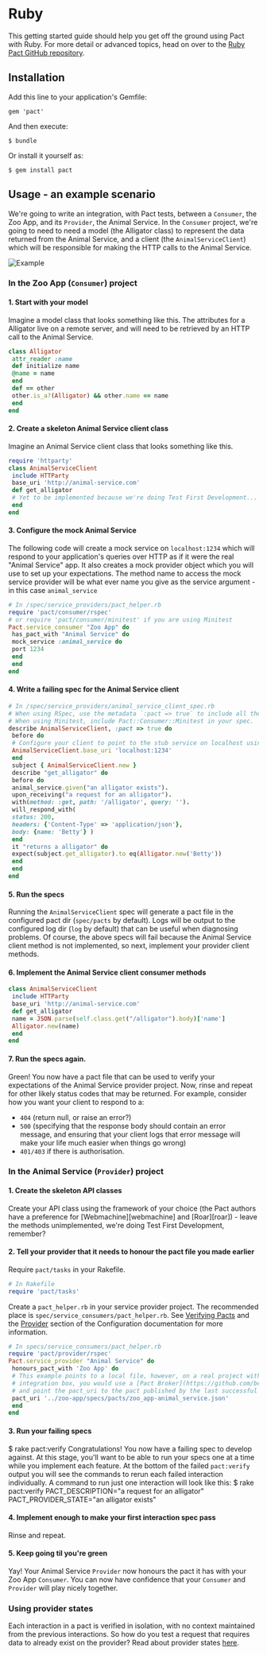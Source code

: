 # Ruby
This getting started guide should help you get off the ground using Pact with Ruby. For more detail or advanced topics, head on over to the [Ruby Pact GitHub repository](https://github.com/realestate-com-au/pact).

## Installation
Add this line to your application's Gemfile:

    gem 'pact'

And then execute:

    $ bundle

Or install it yourself as:

    $ gem install pact


## Usage - an example scenario
We're going to write an integration, with Pact tests, between a `Consumer`, the Zoo App, and its `Provider`, the Animal Service. In the `Consumer` project, we're going to need to need a model (the Alligator class) to represent the data returned from the Animal Service, and a client (the `AnimalServiceClient`) which will be responsible for making the HTTP calls to the Animal Service.

![Example](../media/zoo_app-animal_service.png)

### In the Zoo App (`Consumer`) project
#### 1. Start with your model
Imagine a model class that looks something like this. The attributes for a Alligator live on a remote server, and will need to be retrieved by an HTTP call to the Animal Service.
```ruby
class Alligator
 attr_reader :name
 def initialize name
 @name = name
 end
 def == other
 other.is_a?(Alligator) && other.name == name
 end
end
```
#### 2. Create a skeleton Animal Service client class
Imagine an Animal Service client class that looks something like this.
```ruby
require 'httparty'
class AnimalServiceClient
 include HTTParty
 base_uri 'http://animal-service.com'
 def get_alligator
 # Yet to be implemented because we're doing Test First Development...
 end
end
```
#### 3. Configure the mock Animal Service
The following code will create a mock service on `localhost:1234` which will respond to your application's queries over HTTP as if it were the real "Animal Service" app. It also creates a mock provider object which you will use to set up your expectations. The method name to access the mock service provider will be what ever name you give as the service argument - in this case `animal_service`
```ruby
# In /spec/service_providers/pact_helper.rb
require 'pact/consumer/rspec'
# or require 'pact/consumer/minitest' if you are using Minitest
Pact.service_consumer "Zoo App" do
 has_pact_with "Animal Service" do
 mock_service :animal_service do
 port 1234
 end
 end
end
```
#### 4. Write a failing spec for the Animal Service client
```ruby
# In /spec/service_providers/animal_service_client_spec.rb
# When using RSpec, use the metadata `:pact => true` to include all the pact functionality in your spec.
# When using Minitest, include Pact::Consumer::Minitest in your spec.
describe AnimalServiceClient, :pact => true do
 before do
 # Configure your client to point to the stub service on localhost using the port you have specified
 AnimalServiceClient.base_uri 'localhost:1234'
 end
 subject { AnimalServiceClient.new }
 describe "get_alligator" do
 before do
 animal_service.given("an alligator exists").
 upon_receiving("a request for an alligator").
 with(method: :get, path: '/alligator', query: '').
 will_respond_with(
 status: 200,
 headers: {'Content-Type' => 'application/json'},
 body: {name: 'Betty'} )
 end
 it "returns a alligator" do
 expect(subject.get_alligator).to eq(Alligator.new('Betty'))
 end
 end
end
```
#### 5. Run the specs
Running the `AnimalServiceClient` spec will generate a pact file in the configured pact dir (`spec/pacts` by default).
Logs will be output to the configured log dir (`log` by default) that can be useful when diagnosing problems.
Of course, the above specs will fail because the Animal Service client method is not implemented, so next, implement your provider client methods.
#### 6. Implement the Animal Service client consumer methods
```ruby
class AnimalServiceClient
 include HTTParty
 base_uri 'http://animal-service.com'
 def get_alligator
 name = JSON.parse(self.class.get("/alligator").body)['name']
 Alligator.new(name)
 end
end
```
#### 7. Run the specs again.
Green! You now have a pact file that can be used to verify your expectations of the Animal Service provider project.
Now, rinse and repeat for other likely status codes that may be returned. For example, consider how you want your client to respond to a:
* `404` (return null, or raise an error?)
* `500` (specifying that the response body should contain an error message, and ensuring that your client logs that error message will make your life much easier when things go wrong)
* `401/403` if there is authorisation.
### In the Animal Service (`Provider`) project
#### 1. Create the skeleton API classes
Create your API class using the framework of your choice (the Pact authors have a preference for [Webmachine][webmachine] and [Roar][roar]) - leave the methods unimplemented, we're doing Test First Development, remember?
#### 2. Tell your provider that it needs to honour the pact file you made earlier
Require `pact/tasks` in your Rakefile.
```ruby
# In Rakefile
require 'pact/tasks'
```
Create a `pact_helper.rb` in your service provider project. The recommended place is `spec/service_consumers/pact_helper.rb`.
See [Verifying Pacts](https://github.com/realestate-com-au/pact/wiki/Verifying-pacts) and the [Provider](documentation/configuration.md#provider) section of the Configuration documentation for more information.
```ruby
# In specs/service_consumers/pact_helper.rb
require 'pact/provider/rspec'
Pact.service_provider "Animal Service" do
 honours_pact_with 'Zoo App' do
 # This example points to a local file, however, on a real project with a continuous
 # integration box, you would use a [Pact Broker](https://github.com/bethesque/pact_broker) or publish your pacts as artifacts,
 # and point the pact_uri to the pact published by the last successful build.
 pact_uri '../zoo-app/specs/pacts/zoo_app-animal_service.json'
 end
end
```
#### 3. Run your failing specs
 $ rake pact:verify
Congratulations! You now have a failing spec to develop against.
At this stage, you'll want to be able to run your specs one at a time while you implement each feature. At the bottom of the failed `pact:verify` output you will see the commands to rerun each failed interaction individually. A command to run just one interaction will look like this:
 $ rake pact:verify PACT_DESCRIPTION="a request for an alligator" PACT_PROVIDER_STATE="an alligator exists"
#### 4. Implement enough to make your first interaction spec pass
Rinse and repeat.
#### 5. Keep going til you're green
Yay! Your Animal Service `Provider` now honours the pact it has with your Zoo App `Consumer`. You can now have confidence that your `Consumer` and `Provider` will play nicely together.
### Using provider states
Each interaction in a pact is verified in isolation, with no context maintained from the previous interactions. So how do you test a request that requires data to already exist on the provider? Read about provider states [here](https://github.com/realestate-com-au/pact/wiki/Provider-states).